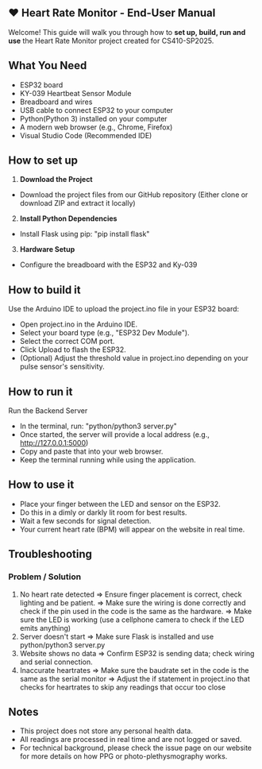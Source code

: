 ## ❤️ Heart Rate Monitor - End-User Manual
Welcome! This guide will walk you through how to **set up, build, run and use** the Heart Rate Monitor project created for CS410-SP2025.

## What You Need
- ESP32 board
- KY-039 Heartbeat Sensor Module
- Breadboard and wires
- USB cable to connect ESP32 to your computer
- Python(Python 3) installed on your computer
- A modern web browser (e.g., Chrome, Firefox)
- Visual Studio Code (Recommended IDE)

## How to set up
1. **Download the Project**
- Download the project files from our GitHub repository (Either clone or download ZIP and extract it locally)
2. **Install Python Dependencies**
- Install Flask using pip: "pip install flask"
3. **Hardware Setup**
- Configure the breadboard with the ESP32 and Ky-039

## How to build it
Use the Arduino IDE to upload the project.ino file in your ESP32 board:
- Open project.ino in the Arduino IDE.
- Select your board type (e.g., "ESP32 Dev Module").
- Select the correct COM port.
- Click Upload to flash the ESP32. 
- (Optional) Adjust the threshold value in project.ino depending on your pulse sensor's sensitivity.

## How to run it
Run the Backend Server
- In the terminal, run: "python/python3 server.py"
- Once started, the server will provide a local address (e.g., http://127.0.0.1:5000)
- Copy and paste that into your web browser.
- Keep the terminal running while using the application.

## How to use it
- Place your finger between the LED and sensor on the ESP32.
- Do this in a dimly or darkly lit room for best results.
- Wait a few seconds for signal detection.
- Your current heart rate (BPM) will appear on the website in real time.

## Troubleshooting
### Problem / Solution 
1. No heart rate detected
=> Ensure finger placement is correct, check lighting and be patient.
=> Make sure the wiring is done correctly and check if the pin used in the code is the same as the hardware.
=> Make sure the LED is working (use a cellphone camera to check if the LED emits anything)
3. Server doesn't start
=> Make sure Flask is installed and use python/python3 server.py
4. Website shows no data
=> Confirm ESP32 is sending data; check wiring and serial connection.
5. Inaccurate heartrates
=> Make sure the baudrate set in the code is the same as the serial monitor
=> Adjust the if statement in project.ino that checks for heartrates to skip any readings that occur too close 

## Notes
- This project does not store any personal health data.
- All readings are processed in real time and are not logged or saved.
- For technical background, please check the issue page on our website for more details on how PPG or photo-plethysmography works.
